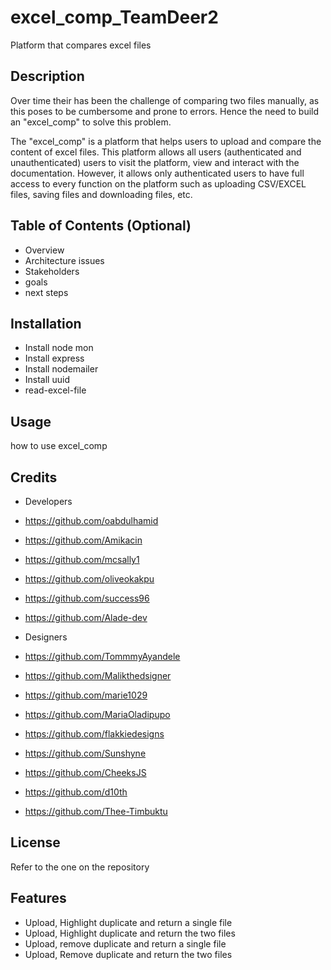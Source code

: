 # excel_comp_TeamDeer2
Platform that compares excel files

## Description
Over time their has been the challenge of comparing two files manually, as this poses to be cumbersome and prone to errors. Hence the need to build an "excel_comp" to solve this problem. 

The "excel_comp" is a platform that helps users to upload and compare the content of excel files. This platform allows all users (authenticated and unauthenticated) users to visit the platform, view and interact with the documentation. However, it allows only authenticated users to have full access to every function on the platform such as uploading CSV/EXCEL files, saving files and downloading files, etc.

## Table of Contents (Optional)
 - Overview
 - Architecture issues
 - Stakeholders
 - goals
 - next steps

## Installation
- Install node mon
- Install  express
- Install nodemailer
- Install uuid
- read-excel-file


## Usage
how to use excel_comp

## Credits
- Developers
- https://github.com/oabdulhamid
- https://github.com/Amikacin
- https://github.com/mcsally1
- https://github.com/oliveokakpu
- https://github.com/success96
- https://github.com/Alade-dev

- Designers
- https://github.com/TommmyAyandele
- https://github.com/Malikthedsigner
- https://github.com/marie1029
- https://github.com/MariaOladipupo
- https://github.com/flakkiedesigns
- https://github.com/Sunshyne
- https://github.com/CheeksJS
- https://github.com/d10th
- https://github.com/Thee-Timbuktu


## License
Refer to the one on the repository

## Features
- Upload, Highlight duplicate and return a single file
- Upload, Highlight duplicate and return the two files
- Upload, remove duplicate and return a single file
- Upload, Remove duplicate and return the two files
